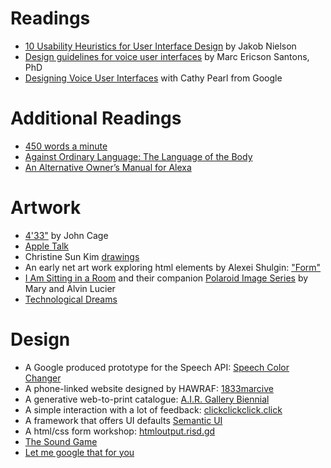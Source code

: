 # Readings
- [10 Usability Heuristics for User Interface Design](https://www.nngroup.com/articles/ten-usability-heuristics/) by Jakob Nielson
- [Design guidelines for voice user interfaces](https://uxdesign.cc/design-guidelines-for-voice-user-interfaces-3c3b73982f4c) by Marc Ericson Santons, PhD
- [Designing Voice User Interfaces](https://www.youtube.com/watch?v=RdCmMMwaFRs) with Cathy Pearl from Google

# Additional Readings
- [450 words a minute](https://www.vincit.fi/en/software-development-450-words-per-minute/)
- [Against Ordinary Language: The Language of the Body](https://www.yvonnebuchheim.com/uploads/1/7/0/8/17088324/acker-kathy_the_language_of_the_body.pdf)
- [An Alternative Owner&rsquo;s Manual for Alexa](https://tendernet.us/An-Alternative-Owner-s-Manual-to-Alexa)

# Artwork
- [4'33"](https://www.youtube.com/watch?v=JTEFKFiXSx4) by John Cage
- [Apple Talk](http://juerglehni.com/works/apple-talk)
- Christine Sun Kim [drawings](http://christinesunkim.com/paper/)
- An early net art work exploring html elements by Alexei Shulgin: ["Form"](http://variants.artbase.rhizome.org/Q1249/)
- [I Am Sitting in a Room](https://www.youtube.com/watch?v=fAxHlLK3Oyk) and their companion [Polaroid Image Series](https://vimeo.com/372283800) by Mary and Alvin Lucier
- [Technological Dreams](http://dunneandraby.co.uk/content/projects/10/0)

# Design
- A Google produced prototype for the Speech API: [Speech Color Changer](https://mdn.github.io/web-speech-api/speech-color-changer/)
- A phone-linked website designed by HAWRAF: [1833marcive](http://1833marcive.com/)
- A generative web-to-print catalogue: [A.I.R. Gallery Biennial](https://letstrylisteningagain.org/)
- A simple interaction with a lot of feedback: [clickclickclick.click](https://clickclickclick.click/)
- A framework that offers UI defaults [Semantic UI](https://semantic-ui.com/)
- A html/css form workshop: [htmloutput.risd.gd](http://htmloutput.risd.gd)
- [The Sound Game](http://tamarashopsin.com/soundgame/)
- [Let me google that for you](http://letmegooglethat.com/?q=is+this+an+input%3F)